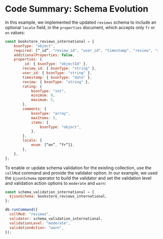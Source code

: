 # Code Summary: Schema Evolution

In this example, we implemented the updated `reviews` schema to include an optional `locale` field, in the `properties` document, which accepts only `fr` or `en` values:

```js
const bookstore_reviews_international = {
    bsonType: "object",
    required: [“_id”, "review_id", "user_id", "timestamp", "review", "rating"],
    additionalProperties: false,
    properties: {
        _id: { bsonType: "objectId" },
        review_id: { bsonType: "string" },
        user_id: { bsonType: "string" },
        timestamp: { bsonType: "date" },
        review: { bsonType: "string" },
        rating: {
            bsonType: "int",
            minimum: 0,
            maximum: 5,
        },
        comments: {
            bsonType: "array",
            maxItems: 3,
            items: {
                bsonType: "object",
            },
        },
        locale: {
            enum: [“en”, “fr”]},
        },
    },
};
```

To enable or update schema validation for the existing collection, use the `collMod` command and provide the validator option. In our example, we used the `$jsonSchema` operator to build the validator and set the validation level and validation action options to `moderate` and `warn`:

```js
const schema_validation_international = {
  $jsonSchema: bookstore_reviews_international,
};

db.runCommand({
  collMod: "reviews",
  validator: schema_validation_international,
  validationLevel: "moderate",
  validationAction: "warn",
});
```
